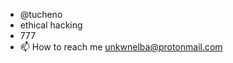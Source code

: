 - @tucheno
- ethical hacking
- 777
- 📫 How to reach me unkwnelba@protonmail.com

<!---
tucheno/tucheno is a ✨ special ✨ repository because its `tuchenoswag` (this file) appears on your GitHub profile.
You can click the Preview link to take a look at your changes.
--->
